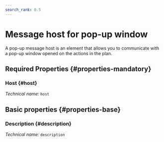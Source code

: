 ```yaml
---
search_rank: 0.5
---    
```

# Message host for pop-up window
<!--- THIS FILE IS GENERATED PLEASE DO NOT EDIT IT DIRECTLY --->

A pop-up message host is an element that allows you to communicate with a pop-up window opened on the actions in the plan.

<OH code="openerPostMessageHost"/>




## Required Properties {#properties-mandatory}
    
### Host {#host}



*Technical name:* ```host```
<PH code="openerPostMessageHost:host"/>

    


## Basic properties {#properties-base}
    
### Description {#description}



*Technical name:* ```description```
<PH code="openerPostMessageHost:description"/>

    






